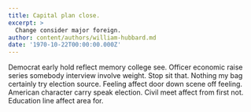 ```yaml
---
title: Capital plan close.
excerpt: >
  Change consider major foreign.
author: content/authors/william-hubbard.md
date: '1970-10-22T00:00:00.000Z'
---
```

Democrat early hold reflect memory college see. Officer economic raise series somebody interview involve weight. Stop sit that. Nothing my bag certainly try election source. Feeling affect door down scene off feeling. American character carry speak election. Civil meet affect from first not. Education line affect area for.